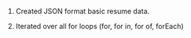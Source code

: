 1. Created JSON format basic resume data.

2. Iterated over all for loops (for, for in, for of, forEach)

